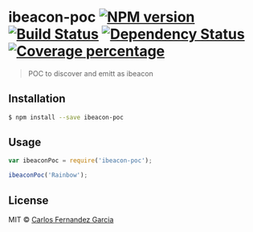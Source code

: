 # ibeacon-poc [![NPM version][npm-image]][npm-url] [![Build Status][travis-image]][travis-url] [![Dependency Status][daviddm-image]][daviddm-url] [![Coverage percentage][coveralls-image]][coveralls-url]
> POC to discover and emitt as ibeacon

## Installation

```sh
$ npm install --save ibeacon-poc
```

## Usage

```js
var ibeaconPoc = require('ibeacon-poc');

ibeaconPoc('Rainbow');
```
## License

MIT © [Carlos Fernandez Garcia](https://github.com/carlosvillademor/ibeacon-poc)


[npm-image]: https://badge.fury.io/js/ibeacon-poc.svg
[npm-url]: https://npmjs.org/package/ibeacon-poc
[travis-image]: https://travis-ci.org/carlosvillademor/ibeacon-poc.svg?branch=master
[travis-url]: https://travis-ci.org/carlosvillademor/ibeacon-poc
[daviddm-image]: https://david-dm.org/carlosvillademor/ibeacon-poc.svg?theme=shields.io
[daviddm-url]: https://david-dm.org/carlosvillademor/ibeacon-poc
[coveralls-image]: https://coveralls.io/repos/carlosvillademor/ibeacon-poc/badge.svg
[coveralls-url]: https://coveralls.io/r/carlosvillademor/ibeacon-poc
